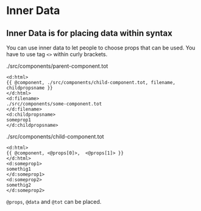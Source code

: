 # Inner Data

## Inner Data is for placing data within syntax

You can use inner data to let people to choose props that can be used. You have to use tag `<>` within curly brackets.

./src/components/parent-component.tot

```
<d:html>
{{ @component, ./src/components/child-component.tot, filename, childpropsname }}
</d:html>
<d:filename>
./src/components/some-component.tot
</d:filename>
<d:childpropsname>
someprop1
</d:childpropsname>
```

./src/components/child-component.tot

```
<d:html>
{{ @component, <@props[0]>,  <@props[1]> }}
</d:html>
<d:someprop1>
somethig1
</d:someprop1>
<d:someprop2>
somethig2
</d:someprop2>
```

`@props`, `@data` and `@tot` can be placed.

